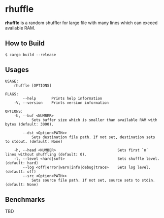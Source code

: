 # rhuffle

**rhuffle** is a random shuffler for large file with many lines which can exceed available RAM.

## How to Build

```
$ cargo build --release
```

## Usages

```
USAGE:
    rhuffle [OPTIONS]

FLAGS:
        --help       Prints help information
    -V, --version    Prints version information

OPTIONS:
    -b, --buf <NUMBER>
            Sets buffer size which is smaller than available RAM with bytes (default: 3000).

        --dst <Option<PATH>>
            Sets destination file path. If not set, destination sets to stdout. (default: None)

    -h, --head <NUMBER>                            Sets first `n` lines without shuffling (default: 0).
    -l, --level <hard|soft>                        Sets shuffle level. (default: hard)
        --log <off|error|warn|info|debug|trace>    Sets log level. (default: off)
        --src <Option<PATH>>
            Sets source file path. If not set, source sets to stdin. (default: None)
```

## Benchmarks

TBD